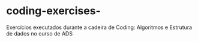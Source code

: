 # coding-exercises-
Exercícios executados durante a cadeira de Coding: Algoritmos e Estrutura de dados no curso de ADS
